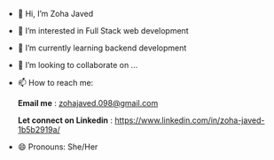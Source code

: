 - 👋 Hi, I’m Zoha Javed
- 👀 I’m interested in Full Stack web development
- 🌱 I’m currently learning backend development
- 💞️ I’m looking to collaborate on ...
- 📫 How to reach me:

  
  **Email me** : zohajaved.098@gmail.com

  
  **Let connect on Linkedin** : https://www.linkedin.com/in/zoha-javed-1b5b2919a/
- 😄 Pronouns: She/Her

<!---
ZohaJaved098/ZohaJaved098 is a ✨ special ✨ repository because its `README.md` (this file) appears on your GitHub profile.
You can click the Preview link to take a look at your changes.
--->
